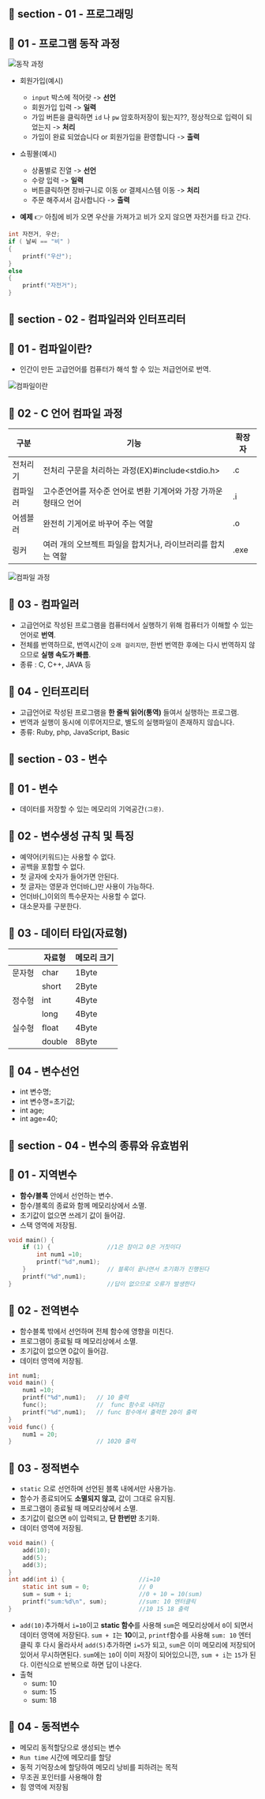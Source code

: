 ## 📝 section - 01 - 프로그래밍

## 📍 01 - 프로그램 동작 과정

![동작 과정](https://user-images.githubusercontent.com/93629804/179395081-4593c5d7-a28c-481a-811e-3e1a6b345cff.png)

* 회원가입(예시) 
    * `input` 박스에 적어랏 -> **선언**
    * 회원가입 입력 -> **일력**
    * 가입 버튼을 클릭하면 `id` 나 `pw` 암호하저장이 됬는지??, 정상적으로 입력이 되었는지 -> **처리**
    * 가입이 완료 되었습니다 or 회원가입을 환영합니다 -> **출력**

* 쇼핑몰(예시) 
    * 상품별로 진열 -> **선언**
    * 수량 입력 -> **일력**
    * 버튼클릭하면 장바구니로 이동 or 결제시스템 이동 -> **처리**
    * 주문 해주셔서 감사합니다 -> **출력**

* **예제** 👉 아침에 비가 오면 우산을 가져가고 비가 오지 않으면 자전거를 타고 간다.

```c
int 자전거, 우산;
if ( 날씨 == "비" )
{
    printf("우산");
}
else
{
    printf("자전거");
}
```

## 📝 section - 02 - 컴파일러와 인터프리터

## 📍 01 - 컴파일이란?

* 인간이 만든 고급언어를 컴퓨터가 해석 할 수 있는 저급언어로 번역.

![컴파일이란](https://user-images.githubusercontent.com/93629804/179406045-4b223d35-0aab-4712-bf51-6866316f2b4e.png)



## 📍 02 - C 언어 컴파일 과정

   |구분|기능|확장자|
   |----|----------|------|
   |전처리기|전처리 구문을 처리하는 과정(EX)#include<stdio.h>|.c|
   |컴파일러|고수준언어를 저수준 언어로 변환 기계어와 가장 가까운 형태으 언어|.i|
   |어셈블러|완전히 기게어로 바꾸어 주는 역할|.o|
   |링커|여러 개의 오브젝트 파일을 합치거나, 라이브러리를 합치는 역할|.exe|

![컴파일 과정](https://user-images.githubusercontent.com/93629804/179404773-8203700a-8311-4356-b6bc-05507113d690.png)

## 📍 03 - 컴파일러

* 고급언어로 작성된 프로그램을 컴퓨터에서 실행하기 위해 컴퓨터가 이해할 수 있는 언어로 **번역**.
* 전체를 번역하므로, 번역시간이 `오래 걸리지만`, 한번 번역한 후에는 다시 번역하지 않으므로 **실행 속도가 빠름**.
* 종류 : C, C++, JAVA 등

## 📍 04 - 인터프리터

* 고급언어로 작성된 프로그램을 **한 줄씩 읽어(통역)** 들여서 실행하는 프로그램.
* 번역과 실행이 동시에 이루어지므로, 별도의 실행파일이 존재하지 않습니다.
* 종류: Ruby, php, JavaScript, Basic

## 📝 section - 03 - 변수

## 📍 01 - 변수

* 데이터를 저장할 수 있는 메모리의 기억공간`(그릇)`.

## 📍 02 - 변수생성 규칙 및 특징

* 예약어(키워드)는 사용할 수 없다.
* 공백을 포함할 수 없다.
* 첫 글자에 숫자가 들어가면 안된다.
* 첫 글자는 영문과 언더바(_)만 사용이 가능하다.
* 언더바(_)이외의 특수문자는 사용할 수 없다.
* 대소문자를 구분한다.

## 📍 03 - 데이터 타입(자료형)

   ||자료형|메모리 크기|
   |----|----|-----|
   |문자형|char|1Byte|
   ||short|2Byte|
   |정수형|int|4Byte|
   ||long|4Byte|
   |실수형|float|4Byte|
   ||double|8Byte|

## 📍 04 - 변수선언

* int 변수명;
* int 변수명=초기값;
* int age;
* int age=40;

## 📝 section - 04 - 변수의 종류와 유효범위

## 📍 01 - 지역변수

* **함수/블록** 안에서 선언하는 변수.
* 함수/블록의 종료와 함께 메모리상에서 소멸.
* 초기값이 없으면 쓰레기 값이 들어감.
* 스택 영역에 저장됨.

```c
void main() { 
    if (1) {                //1은 참이고 0은 거짓이다       
        int num1 =10;
        printf("%d",num1);
    }                       // 블록이 끝나면서 초기화가 진행된다
    printf("%d",num1);
}                           //답이 없으므로 오류가 발생한다

```


## 📍 02 - 전역변수

* 함수블록 밖에서 선언하며 전체 함수에 영향을 미친다.
* 프로그램이 종료될 때 메모리상에서 소멸.
* 초기값이 없으면 0값이 들어감.
* 데이터 영역에 저장됨.

```c
int num1;
void main() { 
    num1 =10;
    printf("%d",num1);   // 10 출력
    func();              //  func 함수로 내려감
    printf("%d",num1);   // func 함수에서 출력한 20이 출력
}
void func() {
    num1 = 20;
}                        // 1020 출력
```

## 📍 03 - 정적변수

* `static` 으로 선언하며 선언된 블록 내에서만 사용가능.
* 함수가 종료되어도 **소멸되지 않고**, 값이 그대로 유지됨.
* 프로그램이 종료될 때 메모리상에서 소멸.
* 초기값이 럾으면 `0`이 입력되고, **단 한번만** 초기화.
* 데이터 영역에 저장됨.

```c
void main() {
    add(10);
    add(5);
    add(3);
}
int add(int i) {                     //i=10
    static int sum = 0;              // 0
    sum = sum + i;                   //0 + 10 = 10(sum)
    printf("sum:%d\n", sum);         //sum: 10 엔터클릭
}                                    //10 15 18 출력
```
* `add(10)`추가해서 `i=10`이고 **static 함수**를 사용해 `sum`은 메모리상에서 `0`이 되면서 데이터 영역에 저장된다. `sum + I`는 **10**이고, `printf`함수를 사용해 `sum: 10` 엔터클릭 후 다시 올라사서 `add(5)`추가하면 `i=5`가 되고, `sum`은 이미 메모리에 저장되어 있어서 무시하면된다. `sum`에는 `10`이 이미 저장이 되어있으니깐, `sum + i`는 `15`가 된다. 이런식으로 반복으로 하면 답이 나온다.
* 출혁
    * sum: 10
    * sum: 15
    * sum: 18


## 📍 04 - 동적변수

* 메모리 동적할당으로 생성되는 변수
* `Run time` 시간에 메모리를 할당
* 동적 기억장소에 할당하여 메모리 낭비를 피하려는 목적
* 무조권 포인터를 사용해야 함
* 힘 영역에 저장됨